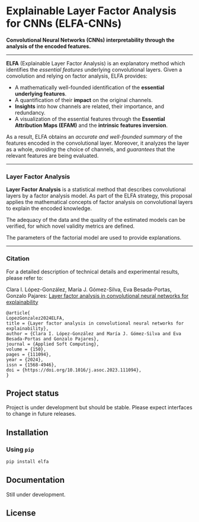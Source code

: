 # Explainable Layer Factor Analysis for CNNs (ELFA-CNNs)

**Convolutional Neural Networks (CNNs) interpretability through the analysis of the encoded features.**

---

**ELFA** (Explainable Layer Factor Analysis) is an explanatory method which identifies the *essential features* underlying convolutional layers. Given a convolution and relying on factor analysis, ELFA provides:

- A mathematically well-founded identification of the **essential underlying features**.
- A quantification of their **impact** on the original channels.
- **Insights** into how channels are related, their importance, and redundancy.
- A visualization of the essential features through the **Essential Attribution Maps (EFAM)** and the **intrinsic features inversion**.


As a result, ELFA obtains an *accurate and well-founded summary* of the features encoded in the convolutional layer. Moreover, it analyzes the layer as a whole, *avoiding* the choice of channels, and *guarantees* that the relevant features are being evaluated.

---

### Layer Factor Analysis

**Layer Factor Analysis** is a statistical method that describes convolutional layers by a factor analysis model. As part of the ELFA strategy, this proposal applies the mathematical concepts of factor analysis on convolutional layers to explain the encoded knowledge.

The adequacy of the data and the quality of the estimated models can be verified, for which novel validity metrics are defined.

The parameters of the factorial model are used to provide explanations.

---

### Citation

For a detailed description of technical details and experimental results, please refer to:

Clara I. López-González, María J. Gómez-Silva, Eva Besada-Portas, Gonzalo Pajares: [Layer factor analysis in convolutional neural networks for explainability](https://www.sciencedirect.com/science/article/pii/S1568494623011122)

 ```
@article{
LopezGonzalez2024ELFA,
title = {Layer factor analysis in convolutional neural networks for explainability},
author = {Clara I. López-González and María J. Gómez-Silva and Eva Besada-Portas and Gonzalo Pajares},
journal = {Applied Soft Computing},
volume = {150},
pages = {111094},
year = {2024},
issn = {1568-4946},
doi = {https://doi.org/10.1016/j.asoc.2023.111094},
}
```

## Project status

Project is under development but should be stable. Please expect interfaces to change in future releases.

## Installation

### Using `pip`

```bash
pip install elfa
```

## Documentation

Still under development.

## License